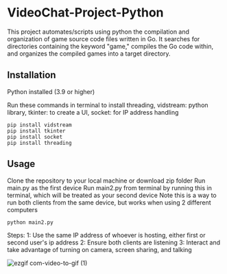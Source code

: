 # VideoChat-Project-Python
This project automates/scripts using python the compilation and organization of game source code files written in Go. It searches for directories containing the keyword "game," compiles the Go code within, and organizes the compiled games into a target directory.

## Installation

Python installed (3.9 or higher)

Run these commands in terminal to install threading, vidstream: python library, tkinter: to create a UI, socket: for IP address handling
```
pip install vidstream
pip install tkinter
pip install socket
pip install threading
```

## Usage
Clone the repository to your local machine or download zip folder
Run main.py as the first device
Run main2.py from terminal by running this in terminal, which will be treated as your second device
Note this is a way to run both clients from the same device, but works when using 2 different computers

```
python main2.py

```

Steps: 
1: Use the same IP address of whoever is hosting, either first or second user's ip address
2: Ensure both clients are listening
3: Interact and take advantage of turning on camera, screen sharing, and talking


![ezgif com-video-to-gif (1)](https://github.com/ahmadbasyouni10/VideoChat-Project-Python/assets/120362910/5b304036-07b9-42d7-9a00-c14fb677a283)




